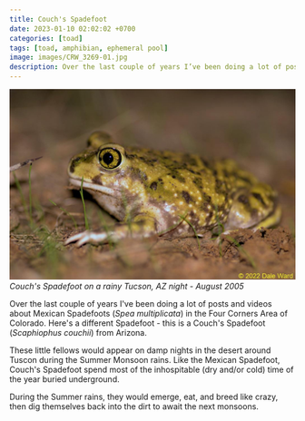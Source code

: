 ```yaml
---
title: Couch's Spadefoot
date: 2023-01-10 02:02:02 +0700
categories: [toad]
tags: [toad, amphibian, ephemeral pool]
image: images/CRW_3269-01.jpg
description: Over the last couple of years I’ve been doing a lot of posts and videos about Mexican Spadefoots (Spea multiplicata) in the Four Corners Area of Colorado. Here’s a different Spadefoot – this is a Couch’s Spadefoot (Scaphiophus couchii) from…
---
```


![picture](images/CRW_3269-01.jpg)
*Couch's Spadefoot on a rainy Tucson, AZ night - August 2005*

Over the last couple of years I've been doing a lot of posts and videos about Mexican Spadefoots (_Spea multiplicata_) in the Four Corners Area of Colorado. Here's a different Spadefoot - this is a Couch's Spadefoot (_Scaphiophus couchii_) from Arizona.

These little fellows would appear on damp nights in the desert around Tuscon during the Summer Monsoon rains. Like the Mexican Spadefoot, Couch's Spadefoot spend most of the inhospitable (dry and/or cold) time of the year buried underground.

During the Summer rains, they would emerge, eat, and breed like crazy, then dig themselves back into the dirt to await the next monsoons.
